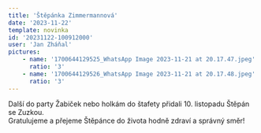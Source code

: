 ```yaml
---
title: 'Štěpánka Zimmermannová'
date: '2023-11-22'
template: novinka
id: '20231122-100912000'
user: 'Jan Zháňal'
pictures:
    - name: '1700644129525_WhatsApp Image 2023-11-21 at 20.17.47.jpeg'
      ratio: '3'
    - name: '1700644129526_WhatsApp Image 2023-11-21 at 20.17.48.jpeg'
      ratio: '3'
---
```

Další do party Žabiček nebo holkám do štafety přidali 10. listopadu Štěpán se Zuzkou.  
Gratulujeme a přejeme Štěpánce do života hodně zdraví a správný směr!

